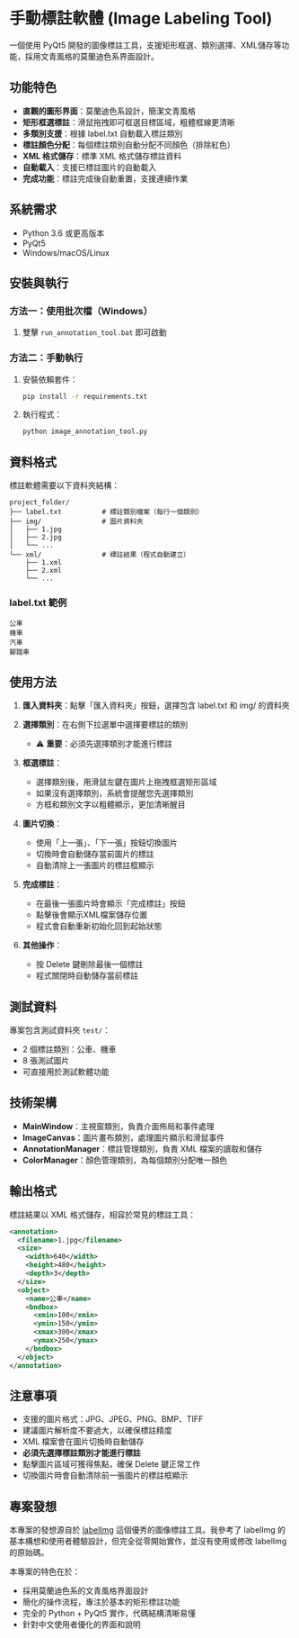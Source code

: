 # 手動標註軟體 (Image Labeling Tool)

一個使用 PyQt5 開發的圖像標註工具，支援矩形框選、類別選擇、XML儲存等功能，採用文青風格的莫蘭迪色系界面設計。

## 功能特色

- **直觀的圖形界面**：莫蘭迪色系設計，簡潔文青風格
- **矩形框選標註**：滑鼠拖拽即可框選目標區域，粗體框線更清晰
- **多類別支援**：根據 label.txt 自動載入標註類別
- **標註顏色分配**：每個標註類別自動分配不同顏色（排除紅色）
- **XML 格式儲存**：標準 XML 格式儲存標註資料
- **自動載入**：支援已標註圖片的自動載入
- **完成功能**：標註完成後自動重置，支援連續作業

## 系統需求

- Python 3.6 或更高版本
- PyQt5
- Windows/macOS/Linux

## 安裝與執行

### 方法一：使用批次檔（Windows）

1. 雙擊 `run_annotation_tool.bat` 即可啟動

### 方法二：手動執行

1. 安裝依賴套件：
   ```bash
   pip install -r requirements.txt
   ```

2. 執行程式：
   ```bash
   python image_annotation_tool.py
   ```

## 資料格式

標註軟體需要以下資料夾結構：

```
project_folder/
├── label.txt          # 標註類別檔案（每行一個類別）
├── img/               # 圖片資料夾
│   ├── 1.jpg
│   ├── 2.jpg
│   └── ...
└── xml/               # 標註結果（程式自動建立）
    ├── 1.xml
    ├── 2.xml
    └── ...
```

### label.txt 範例

```
公車
機車
汽車
腳踏車
```

## 使用方法

1. **匯入資料夾**：點擊「匯入資料夾」按鈕，選擇包含 label.txt 和 img/ 的資料夾

2. **選擇類別**：在右側下拉選單中選擇要標註的類別
   - ⚠️ **重要**：必須先選擇類別才能進行標註

3. **框選標註**：
   - 選擇類別後，用滑鼠左鍵在圖片上拖拽框選矩形區域
   - 如果沒有選擇類別，系統會提醒您先選擇類別
   - 方框和類別文字以粗體顯示，更加清晰醒目

4. **圖片切換**：
   - 使用「上一張」、「下一張」按鈕切換圖片
   - 切換時會自動儲存當前圖片的標註
   - 自動清除上一張圖片的標註框顯示

5. **完成標註**：
   - 在最後一張圖片時會顯示「完成標註」按鈕
   - 點擊後會顯示XML檔案儲存位置
   - 程式會自動重新初始化回到起始狀態

6. **其他操作**：
   - 按 Delete 鍵刪除最後一個標註
   - 程式關閉時自動儲存當前標註

## 測試資料

專案包含測試資料夾 `test/`：
- 2 個標註類別：公車、機車
- 8 張測試圖片
- 可直接用於測試軟體功能

## 技術架構

- **MainWindow**：主視窗類別，負責介面佈局和事件處理
- **ImageCanvas**：圖片畫布類別，處理圖片顯示和滑鼠事件
- **AnnotationManager**：標註管理類別，負責 XML 檔案的讀取和儲存
- **ColorManager**：顏色管理類別，為每個類別分配唯一顏色

## 輸出格式

標註結果以 XML 格式儲存，相容於常見的標註工具：

```xml
<annotation>
  <filename>1.jpg</filename>
  <size>
    <width>640</width>
    <height>480</height>
    <depth>3</depth>
  </size>
  <object>
    <name>公車</name>
    <bndbox>
      <xmin>100</xmin>
      <ymin>150</ymin>
      <xmax>300</xmax>
      <ymax>250</ymax>
    </bndbox>
  </object>
</annotation>
```

## 注意事項

- 支援的圖片格式：JPG、JPEG、PNG、BMP、TIFF
- 建議圖片解析度不要過大，以確保標註精度
- XML 檔案會在圖片切換時自動儲存
- **必須先選擇標註類別才能進行標註**
- 點擊圖片區域可獲得焦點，確保 Delete 鍵正常工作
- 切換圖片時會自動清除前一張圖片的標註框顯示

## 專案發想

本專案的發想源自於 [labelImg](https://github.com/HumanSignal/labelImg) 這個優秀的圖像標註工具。我參考了 labelImg 的基本構想和使用者體驗設計，但完全從零開始實作，並沒有使用或修改 labelImg 的原始碼。

本專案的特色在於：
- 採用莫蘭迪色系的文青風格界面設計
- 簡化的操作流程，專注於基本的矩形標註功能
- 完全的 Python + PyQt5 實作，代碼結構清晰易懂
- 針對中文使用者優化的界面和說明
